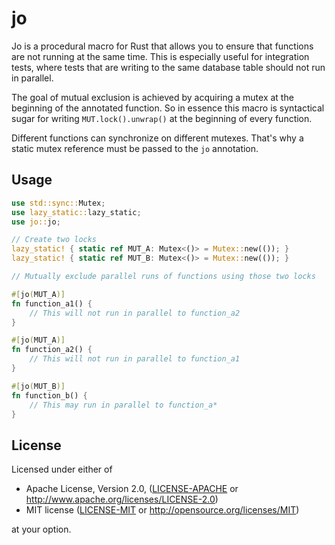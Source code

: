 # jo

Jo is a procedural macro for Rust that allows you to ensure that functions are not
running at the same time. This is especially useful for integration tests,
where tests that are writing to the same database table should not run in
parallel.

The goal of mutual exclusion is achieved by acquiring a mutex at the beginning
of the annotated function. So in essence this macro is syntactical sugar for
writing `MUT.lock().unwrap()` at the beginning of every function.

Different functions can synchronize on different mutexes. That's why a
static mutex reference must be passed to the `jo` annotation.


## Usage

```rust
use std::sync::Mutex;
use lazy_static::lazy_static;
use jo::jo;

// Create two locks
lazy_static! { static ref MUT_A: Mutex<()> = Mutex::new(()); }
lazy_static! { static ref MUT_B: Mutex<()> = Mutex::new(()); }

// Mutually exclude parallel runs of functions using those two locks

#[jo(MUT_A)]
fn function_a1() {
    // This will not run in parallel to function_a2
}

#[jo(MUT_A)]
fn function_a2() {
    // This will not run in parallel to function_a1
}

#[jo(MUT_B)]
fn function_b() {
    // This may run in parallel to function_a*
}
```


## License

Licensed under either of

 * Apache License, Version 2.0, ([LICENSE-APACHE](LICENSE-APACHE) or
   http://www.apache.org/licenses/LICENSE-2.0)
 * MIT license ([LICENSE-MIT](LICENSE-MIT) or
   http://opensource.org/licenses/MIT)

at your option.
